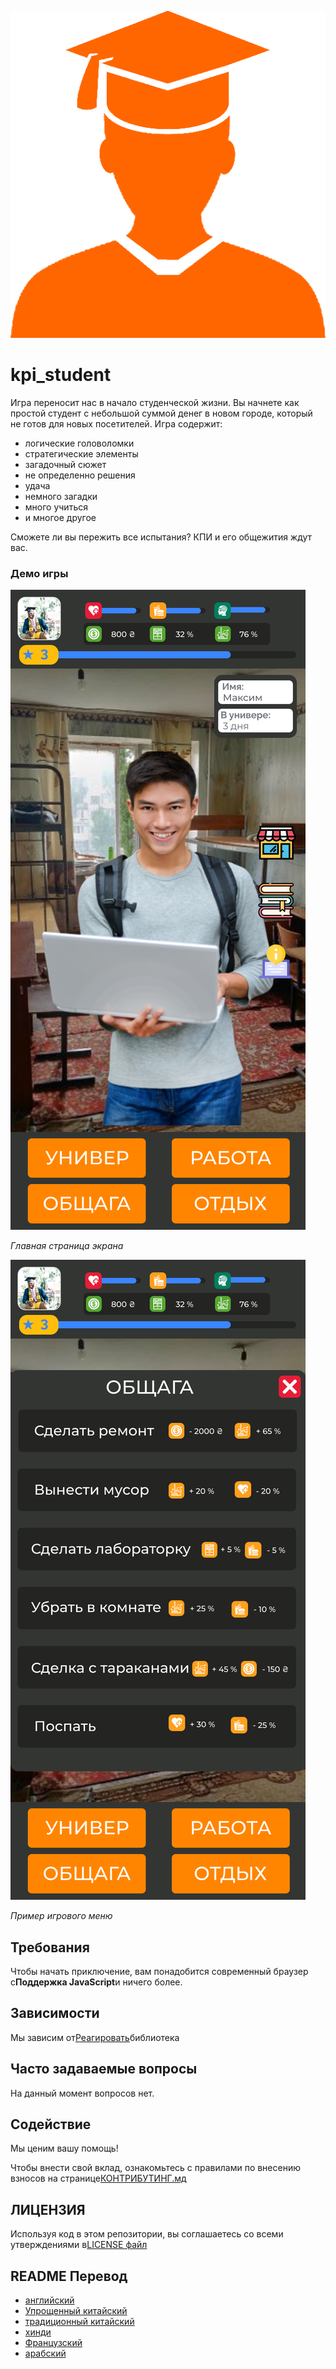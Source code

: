 ![Student](READMEs/readme_images/student.png)

# kpi_student

Игра переносит нас в начало студенческой жизни. Вы начнете как простой студент с небольшой суммой денег в новом городе, который не готов для новых посетителей.
Игра содержит:

-   логические головоломки
-   стратегические элементы
-   загадочный сюжет
-   не определенно решения
-   удача
-   немного загадки
-   много учиться
-   и многое другое

Сможете ли вы пережить все испытания? КПИ и его общежития ждут вас.

### Демо игры

![Image of main page](READMEs/readme_images/main.svg)

_Главная страница экрана_

![Image of main page](READMEs/readme_images/menu.svg)

_Пример игрового меню_

## Требования

Чтобы начать приключение, вам понадобится современный браузер с**Поддержка JavaScript**и ничего более.

## Зависимости

Мы зависим от[Реагировать](https://reactjs.org/)библиотека

## Часто задаваемые вопросы

На данный момент вопросов нет.

## Содействие

Мы ценим вашу помощь!

Чтобы внести свой вклад, ознакомьтесь с правилами по внесению взносов на странице[КОНТРИБУТИНГ.мд](CONTRIBUTING.md)

## ЛИЦЕНЗИЯ

Используя код в этом репозитории, вы соглашаетесь со всеми утверждениями в[LICENSE файл](LICENSE)

## README Перевод

<!-- TODO: add russian and ukrainian translation  -->

-   [английский](READMEs/README.md)
-   [Упрощенный китайский](READMEs/README.zh-CN.md)
-   [традиционный китайский](READMEs/README.zh-TW.md)
-   [хинди](READMEs/README.hi.md)
-   [Французский](READMEs/README.fr.md)
-   [арабский](READMEs/README.ar.md)
